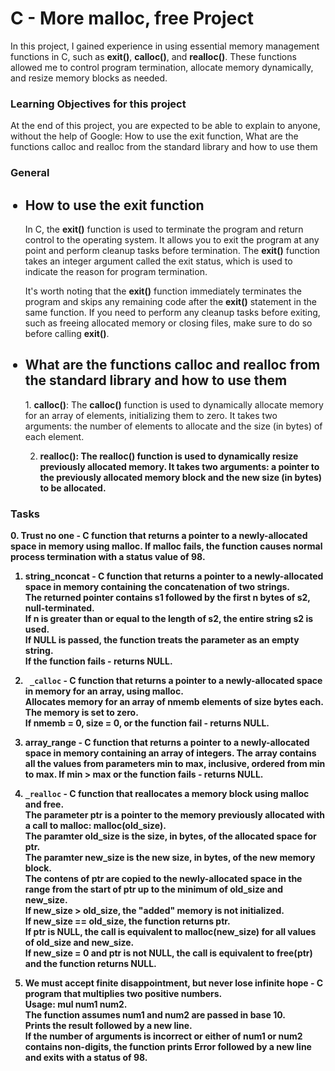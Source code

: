 <h1>C - More malloc, free Project</h1>
<p>In this project, I gained experience in using essential memory management functions in C, such as <b>exit()</b>, <b>calloc()</b>, and <b>realloc()</b>. These functions allowed me to control program termination, allocate memory dynamically, and resize memory blocks as needed.</p>

<h3>Learning Objectives for this project</h3>
<p>At the end of this project, you are expected to be able to explain to anyone, without the help of Google: How to use the exit function, What are the functions calloc and realloc from the standard library and how to use them</p>

<h3>General</h3>
<ul>
<h2><li>How to use the exit function</li></h2>
<p>In C, the <b>exit()</b> function is used to terminate the program and return control to the operating system. It allows you to exit the program at any point and perform cleanup tasks before termination. The <b>exit()</b> function takes an integer argument called the exit status, which is used to indicate the reason for program termination.</p> 
<p>It's worth noting that the <b>exit()</b> function immediately terminates the program and skips any remaining code after the <b>exit()</b> statement in the same function. If you need to perform any cleanup tasks before exiting, such as freeing allocated memory or closing files, make sure to do so before calling <b>exit()</b>.</p>
<h2><li>What are the functions <b>calloc</b> and <b>realloc</b> from the standard library and how to use them</li></h2>
<p>
1. <b>calloc()</b>: The <b>calloc()</b> function is used to dynamically allocate memory for an array of elements, initializing them to zero. It takes two arguments: the number of elements to allocate and the size (in bytes) of each element.

2. <b>realloc()<b>: The <b>realloc()</b> function is used to dynamically resize previously allocated memory. It takes two arguments: a pointer to the previously allocated memory block and the new size (in bytes) to be allocated.</p>
</ul>

<h3>Tasks</h3>
<p>
0. Trust no one - C function that returns a pointer to a newly-allocated space in memory using <b>malloc</b>. If <b>malloc</b> fails, the function causes normal process termination with a status value of<b> 98</b>.

1. string_nconcat - C function that returns a pointer to a newly-allocated space in memory containing the concatenation of two strings.<br> The returned pointer contains <b>s1</b> followed by the first <b>n</b> bytes of <b>s2</b>, null-terminated.<br> If <b>n</b> is greater than or equal to the length of <b>s2</b>, the entire string <b>s2</b> is used.<br> If <b>NULL</b> is passed, the function treats the parameter as an empty string.<br> If the function fails - returns <b>NULL</b>.

2. <b> ` _calloc`</b> - C function that returns a pointer to a newly-allocated space in memory for an array, using m<b>alloc</b>.<br> Allocates memory for an array of <b>nmemb</b> elements of <b>size</b> bytes each.<br> The memory is set to zero.<br> If <b>nmemb</b> = 0,<b> size</b> = <b>0</b>, or the function fail - returns <b>NULL</b>.

3. array_range - C function that returns a pointer to a newly-allocated space in memory containing an array of integers. The array contains all the values from parameters <b>min</b> to <b>max</b>, inclusive, ordered from <b>min</b> to <b>max</b>. If <b>min > max</b> or the function fails - returns <b>NULL</b>.

4. <b> `_realloc`</b> - C function that reallocates a memory block using malloc and free.<br> The parameter ptr is a pointer to the memory previously allocated with a call to malloc: malloc(old_size).<br>The paramter old_size is the size, in bytes, of the allocated space for ptr.<br> The paramter new_size is the new size, in bytes, of the new memory block. <br> The contens of ptr are copied to the newly-allocated space in the range from the start of ptr up to the minimum of old_size and new_size. <br> If new_size > old_size, the "added" memory is not initialized.<br> If new_size == old_size, the function returns ptr.<br> If ptr is NULL, the call is equivalent to malloc(new_size) for all values of old_size and new_size.<br> If new_size = 0 and ptr is not NULL, the call is equivalent to free(ptr) and the function returns NULL.

5. We must accept finite disappointment, but never lose infinite hope - C program that multiplies two positive numbers.<br> Usage: mul num1 num2.<br> The function assumes num1 and num2 are passed in base 10.<br> Prints the result followed by a new line.<br> If the number of arguments is incorrect or either of num1 or num2 contains non-digits, the function prints Error followed by a new line and exits with a status of 98.</p>
